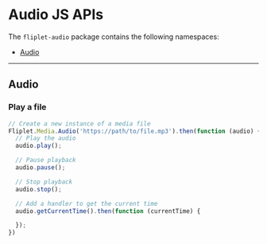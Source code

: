 # Audio JS APIs

The `fliplet-audio` package contains the following namespaces:

- [Audio](#audio)

---

## Audio

### Play a file

```js
// Create a new instance of a media file
Fliplet.Media.Audio('https://path/to/file.mp3').then(function (audio) {
  // Play the audio
  audio.play();

  // Pause playback
  audio.pause();

  // Stop playback
  audio.stop();

  // Add a handler to get the current time
  audio.getCurrentTime().then(function (currentTime) {

  });
})
```
